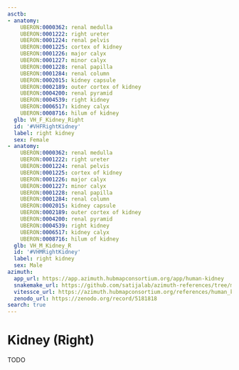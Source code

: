 ```yaml
---
asctb:
- anatomy:
    UBERON:0000362: renal medulla
    UBERON:0001222: right ureter
    UBERON:0001224: renal pelvis
    UBERON:0001225: cortex of kidney
    UBERON:0001226: major calyx
    UBERON:0001227: minor calyx
    UBERON:0001228: renal papilla
    UBERON:0001284: renal column
    UBERON:0002015: kidney capsule
    UBERON:0002189: outer cortex of kidney
    UBERON:0004200: renal pyramid
    UBERON:0004539: right kidney
    UBERON:0006517: kidney calyx
    UBERON:0008716: hilum of kidney
  glb: VH_F_Kidney_Right
  id: '#VHFRightKidney'
  label: right kidney
  sex: Female
- anatomy:
    UBERON:0000362: renal medulla
    UBERON:0001222: right ureter
    UBERON:0001224: renal pelvis
    UBERON:0001225: cortex of kidney
    UBERON:0001226: major calyx
    UBERON:0001227: minor calyx
    UBERON:0001228: renal papilla
    UBERON:0001284: renal column
    UBERON:0002015: kidney capsule
    UBERON:0002189: outer cortex of kidney
    UBERON:0004200: renal pyramid
    UBERON:0004539: right kidney
    UBERON:0006517: kidney calyx
    UBERON:0008716: hilum of kidney
  glb: VH_M_Kidney_R
  id: '#VHMRightKidney'
  label: right kidney
  sex: Male
azimuth:
  app_url: https://app.azimuth.hubmapconsortium.org/app/human-kidney
  snakemake_url: https://github.com/satijalab/azimuth-references/tree/master/human_kidney
  vitessce_url: https://azimuth.hubmapconsortium.org/references/human_kidney
  zenodo_url: https://zenodo.org/record/5181818
search: true
---
```


# Kidney (Right)

TODO